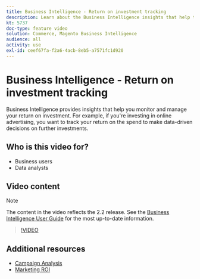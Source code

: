 ```yaml
---
title: Business Intelligence - Return on investment tracking
description: Learn about the Business Intelligence insights that help track your return on investment.
kt: 5737
doc-type: feature video
solution: Commerce, Magento Business Intelligence
audience: all
activity: use
exl-id: ceef67fa-f2a6-4acb-8eb5-a7571fc1d920
---
```

# Business Intelligence - Return on investment tracking

Business Intelligence provides insights that help you monitor and manage your return on investment. For example, if you're investing in online advertising, you want to track your return on the spend to make data-driven decisions on further investments.

## Who is this video for?

- Business users
- Data analysts

## Video content

>[!NOTE]
>
>The content in the video reflects the 2.2 release. See the [Business Intelligence User Guide](https://docs.magento.com/mbi/) for the most up-to-date information.

>[!VIDEO](https://video.tv.adobe.com/v/35991?quality=12&learn=on)

## Additional resources

- [Campaign Analysis](https://docs.magento.com/mbi/data-analyst/analysis/camp-analysis.html)
- [Marketing ROI](https://docs.magento.com/mbi/data-analyst/analysis/marketing-roi.html)
